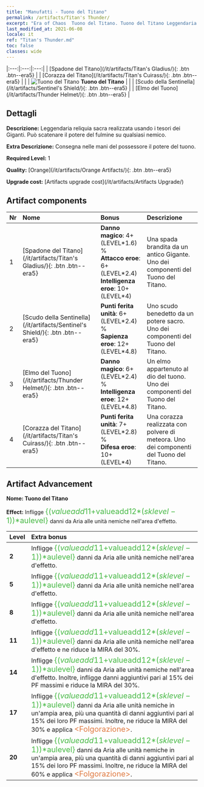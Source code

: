 ```yaml
---
title: "Manufatti - Tuono del Titano"
permalink: /artifacts/Titan's Thunder/
excerpt: "Era of Chaos  Tuono del Titano. Tuono del Titano Leggendaria reliquia sacra realizzata usando i tesori dei Giganti. Può scatenare il potere del fulmine su qualsiasi nemico."
last_modified_at: 2021-06-08
locale: it
ref: "Titan's Thunder.md"
toc: false
classes: wide
---
```


  |:---:|:---:|:---:| 
  |  [Spadone del Titano](/it/artifacts/Titan's Gladius/){: .btn .btn--era5} |   |  [Corazza del Titano](/it/artifacts/Titan's Cuirass/){: .btn .btn--era5} | 
  |   | ![Tuono del Titano](/images/t/icon_artifact_42.png) **Tuono del Titano** |  | 
  |  [Scudo della Sentinella](/it/artifacts/Sentinel's Shield/){: .btn .btn--era5} |   |  [Elmo del Tuono](/it/artifacts/Thunder Helmet/){: .btn .btn--era5} | 


## Dettagli

 **Descrizione:** Leggendaria reliquia sacra realizzata usando i tesori dei Giganti. Può scatenare il potere del fulmine su qualsiasi nemico.

 **Extra Descrizione:** Consegna nelle mani del possessore il potere del tuono.

 **Required Level:** 1

 **Quality:** [Orange](/it/artifacts/Orange Artifacts/){: .btn .btn--era5}

 **Upgrade cost:** [Artifacts upgrade cost](/it/artifacts/Artifacts Upgrade/)



## Artifact components

  | Nr |    Nome    |   Bonus | Descrizione | 
  |:---|:-----------|:--------|:------------| 
  | 1 | [Spadone del Titano](/it/artifacts/Titan's Gladius/){: .btn .btn--era5} | **Danno magico**: 4+(LEVEL\*1.6) %<br/>**Attacco eroe**: 6+(LEVEL\*2.4)<br/>**Intelligenza eroe**: 10+(LEVEL\*4) | Una spada brandita da un antico Gigante. Uno dei componenti del Tuono del Titano. | 
  | 2 | [Scudo della Sentinella](/it/artifacts/Sentinel's Shield/){: .btn .btn--era5} | **Punti ferita unità**: 6+(LEVEL\*2.4) %<br/>**Sapienza eroe**: 12+(LEVEL\*4.8) | Uno scudo benedetto da un potere sacro. Uno dei componenti del Tuono del Titano. | 
  | 3 | [Elmo del Tuono](/it/artifacts/Thunder Helmet/){: .btn .btn--era5} | **Danno magico**: 6+(LEVEL\*2.4) %<br/>**Intelligenza eroe**: 12+(LEVEL\*4.8) | Un elmo appartenuto al dio del tuono. Uno dei componenti del Tuono del Titano. | 
  | 4 | [Corazza del Titano](/it/artifacts/Titan's Cuirass/){: .btn .btn--era5} | **Punti ferita unità**: 7+(LEVEL\*2.8) %<br/>**Difesa eroe**: 10+(LEVEL\*4) | Una corazza realizzata con polvere di meteora. Uno dei componenti del Tuono del Titano. | 


## Artifact Advancement

 **Nome: Tuono del Titano**

 **Effect:** Infligge <span style="color: #48b946;font-size:20px">{($valueadd11+$valueadd12*($sklevel-1))*$aulevel}</span> danni da Aria alle unità nemiche nell'area d'effetto.

  |  Level  |    Extra bonus  | 
  |:--------|:----------------| 
  | **2** | Infligge <span style="color: #48b946;font-size:20px">{($valueadd11+$valueadd12*($sklevel-1))*$aulevel}</span> danni da Aria alle unità nemiche nell'area d'effetto. | 
  | **5** | Infligge <span style="color: #48b946;font-size:20px">{($valueadd11+$valueadd12*($sklevel-1))*$aulevel}</span> danni da Aria alle unità nemiche nell'area d'effetto. | 
  | **8** | Infligge <span style="color: #48b946;font-size:20px">{($valueadd11+$valueadd12*($sklevel-1))*$aulevel}</span> danni da Aria alle unità nemiche nell'area d'effetto. | 
  | **11** | Infligge <span style="color: #48b946;font-size:20px">{($valueadd11+$valueadd12*($sklevel-1))*$aulevel}</span> danni da Aria alle unità nemiche nell'area d'effetto e ne riduce la MIRA del 30%. | 
  | **14** | Infligge <span style="color: #48b946;font-size:20px">{($valueadd11+$valueadd12*($sklevel-1))*$aulevel}</span> danni da Aria alle unità nemiche nell'area d'effetto. Inoltre, infligge danni aggiuntivi pari al 15% dei PF massimi e riduce la MIRA del 30%. | 
  | **17** | Infligge <span style="color: #48b946;font-size:20px">{($valueadd11+$valueadd12*($sklevel-1))*$aulevel}</span> danni da Aria alle unità nemiche in un'ampia area, più una quantità di danni aggiuntivi pari al 15% dei loro PF massimi. Inoltre, ne riduce la MIRA del 30% e applica <span style="color: #e07c44;font-size:20px">&lt;Folgorazione&gt;</span>. | 
  | **20** | Infligge <span style="color: #48b946;font-size:20px">{($valueadd11+$valueadd12*($sklevel-1))*$aulevel}</span> danni da Aria alle unità nemiche in un'ampia area, più una quantità di danni aggiuntivi pari al 15% dei loro PF massimi. Inoltre, ne riduce la MIRA del 60% e applica <span style="color: #e07c44;font-size:20px">&lt;Folgorazione&gt;</span>. | 
